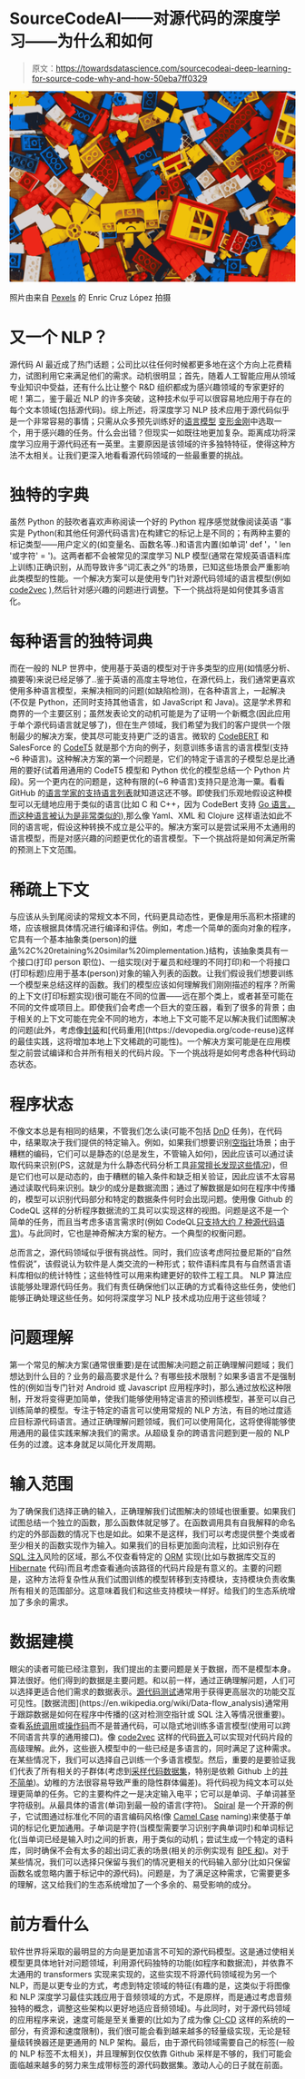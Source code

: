 # SourceCodeAI——对源代码的深度学习——为什么和如何

> 原文：<https://towardsdatascience.com/sourcecodeai-deep-learning-for-source-code-why-and-how-50eba7ff0329>

![](img/cabce0ed03de306fe98dcd0499e5da60.png)

照片由来自 [Pexels](https://www.pexels.com/photo/set-of-multicolored-plastic-construction-toys-scattered-on-floor-7444982/?utm_content=attributionCopyText&utm_medium=referral&utm_source=pexels) 的 Enric Cruz López 拍摄

# **又一个 NLP？**

源代码 AI 最近成了热门话题；公司比以往任何时候都更多地在这个方向上花费精力，试图利用它来满足他们的需求。动机很明显；首先，随着人工智能应用从领域专业知识中受益，还有什么比让整个 R&D 组织都成为感兴趣领域的专家更好的呢！第二，鉴于最近 NLP 的许多突破，这种技术似乎可以很容易地应用于存在的每个文本领域(包括源代码)。综上所述，将深度学习 NLP 技术应用于源代码似乎是一个非常容易的事情；只需从众多预先训练好的[语言模型](https://en.wikipedia.org/wiki/Language_model) [变形金刚](https://en.wikipedia.org/wiki/Transformer_(machine_learning_model)#:~:text=A%20transformer%20is%20a%20deep,and%20computer%20vision%20(CV).)中选取一个，用于感兴趣的任务。什么会出错？但现实一如既往地更加复杂。距离成功将深度学习应用于源代码还有一英里。主要原因是该领域的许多独特特征，使得这种方法不太相关。让我们更深入地看看源代码领域的一些最重要的挑战。

# **独特的字典**

虽然 Python 的鼓吹者喜欢声称阅读一个好的 Python 程序感觉就像阅读英语 “事实是 Python(和其他任何源代码语言)在构建它的标记上是不同的；有两种主要的标记类型——用户定义的(如变量名、函数名等..)和语言内置(如单词' def '，' len '或字符' = ')。这两者都不会被常见的深度学习 NLP 模型(通常在常规英语语料库上训练)正确识别，从而导致许多“词汇表之外”的场景，已知这些场景会严重影响此类模型的性能。一个解决方案可以是使用专门针对源代码领域的语言模型(例如 [code2vec](https://code2vec.org/) ),然后针对感兴趣的问题进行调整。下一个挑战将是如何使其多语言化。

# **每种语言的独特词典**

而在一般的 NLP 世界中，使用基于英语的模型对于许多类型的应用(如情感分析、摘要等)来说已经足够了..鉴于英语的高度主导地位，在源代码上，我们通常更喜欢使用多种语言模型，来解决相同的问题(如缺陷检测)，在各种语言上，一起解决(不仅是 Python，还同时支持其他语言，如 JavaScript 和 Java)。这是学术界和商界的一个主要区别；虽然发表论文的动机可能是为了证明一个新概念(因此应用于单个源代码语言就足够了)，但在生产领域，我们希望为我们的客户提供一个限制最少的解决方案，使其尽可能支持更广泛的语言。微软的 [CodeBERT](https://arxiv.org/abs/2002.08155) 和 SalesForce 的 [CodeT5](https://arxiv.org/abs/2109.00859) 就是那个方向的例子，刻意训练多语言的语言模型(支持~6 种语言)。这种解决方案的第一个问题是，它们的特定于语言的子模型总是比通用的要好(试着用通用的 CodeT5 模型和 Python 优化的模型总结一个 Python 片段)。另一个更内在的问题是，这种有限的(~6 种语言)支持只是沧海一粟。看看 GitHub 的[语言学家的支持语言列表](https://github.com/github/linguist/blob/master/lib/linguist/languages.yml)就知道这还不够。即使我们乐观地假设这种模型可以无缝地应用于类似的语言(比如 C 和 C++，因为 CodeBert 支持 [Go 语言，而这种语言被认为是非常类似的](https://en.wikipedia.org/wiki/Go_(programming_language)#:~:text=Go%20is%20syntactically%20similar%20to,the%20proper%20name%20is%20Go.)),那么像 Yaml、XML 和 Clojure 这样语法如此不同的语言呢，假设这种转换不成立是公平的。解决方案可以是尝试采用不太通用的语言模型，而是对感兴趣的问题更优化的语言模型。下一个挑战将是如何满足所需的预测上下文范围。

# **稀疏上下文**

与应该从头到尾阅读的常规文本不同，代码更具动态性，更像是用乐高积木搭建的塔，应该根据具体情况进行编译和评估。例如，考虑一个简单的面向对象的程序，它具有一个基本抽象类(person)的[继承](https://en.wikipedia.org/wiki/Inheritance_(object-oriented_programming)#:~:text=In%20object%2Doriented%20programming%2C%20inheritance,inheritance)%2C%20retaining%20similar%20implementation.)结构，该抽象类具有一个接口(打印 person 职位)、一组实现(对于雇员和经理的不同打印)和一个将接口(打印标题)应用于基本(person)对象的输入列表的函数。让我们假设我们想要训练一个模型来总结这样的函数。我们的模型应该如何理解我们刚刚描述的程序？所需的上下文(打印标题实现)很可能在不同的位置——远在那个类上，或者甚至可能在不同的文件或项目上。即使我们会考虑一个巨大的变压器，看到了很多的背景；由于相关的上下文可能在完全不同的地方，本地上下文可能不足以解决我们试图解决的问题(此外，考虑像[封装](https://en.wikipedia.org/wiki/Encapsulation_(computer_programming))和[代码重用](https://devopedia.org/code-reuse)这样的最佳实践，这将增加本地上下文稀疏的可能性)。一个解决方案可能是在应用模型之前尝试编译和合并所有相关的代码片段。下一个挑战将是如何考虑各种代码动态状态。

# **程序状态**

不像文本总是有相同的结果，不管我们怎么读(可能不包括 [DnD](https://en.wikipedia.org/wiki/Dungeons_%26_Dragons) 任务)，在代码中，结果取决于我们提供的特定输入。例如，如果我们想要识别[空指针](https://en.wikipedia.org/wiki/Null_pointer)场景；由于糟糕的编码，它们可以是静态的(总是发生，不管输入如何)，因此应该可以通过读取代码来识别(PS，这就是为什么静态代码分析工具[非常擅长发现这些情况](https://gcn.com/cybersecurity/2009/02/a-breach-of-ethics-too/287887/))，但是它们也可以是动态的，由于糟糕的输入条件和缺乏相关验证，因此应该不太容易通过读取代码来识别。缺少的成分是数据流图；通过了解数据是如何在程序中传播的，模型可以识别代码部分和特定的数据条件何时会出现问题。使用像 Github 的 CodeQL 这样的分析程序数据流的工具可以实现这样的视图。问题是这不是一个简单的任务，而且当考虑多语言需求时(例如 CodeQL[只支持大约 7 种源代码语言](https://docs.microsoft.com/en-us/dotnet/architecture/devops-for-aspnet-developers/actions-codeql))。与此同时，它也是神奇解决方案的秘方。一个典型的权衡问题。

总而言之，源代码领域似乎很有挑战性。同时，我们应该考虑阿拉曼尼斯的“自然性假说”，该假说认为软件是人类交流的一种形式；软件语料库具有与自然语言语料库相似的统计特性；这些特性可以用来构建更好的软件工程工具。 NLP 算法应该能够处理源代码任务。我们有责任确保他们以正确的方式看待这些任务，使他们能够正确处理这些任务。如何将深度学习 NLP 技术成功应用于这些领域？

# **问题理解**

第一个常见的解决方案(通常很重要)是在试图解决问题之前正确理解问题域；我们想达到什么目的？业务的最高要求是什么？有哪些技术限制？如果多语言不是强制性的(例如当专门针对 Android 或 Javascript 应用程序时)，那么通过放松这种限制，开发将变得更加简单，使我们能够使用特定语言的预训练模型，甚至可以自己训练简单的模型。专注于特定的语言可以使用常规的 NLP 方法，有目的地过度适应目标源代码语言。通过正确理解问题领域，我们可以使用简化，这将使得能够使用通用的最佳实践来解决我们的需求。从超级复杂的跨语言问题到更一般的 NLP 任务的过渡。这本身就足以简化开发周期。

# **输入范围**

为了确保我们选择正确的输入，正确理解我们试图解决的领域也很重要。如果我们试图总结一个独立的函数，那么函数体就足够了。在函数调用具有自我解释的命名约定的外部函数的情况下也是如此。如果不是这样，我们可以考虑提供整个类或者至少相关的函数实现作为输入。如果我们的目标更加面向流程，比如识别存在 [SQL 注入](https://en.wikipedia.org/wiki/SQL_injection)风险的区域，那么不仅查看特定的 [ORM](https://en.wikipedia.org/wiki/Object%E2%80%93relational_mapping) 实现(比如与数据库交互的 [Hibernate](https://hibernate.org/orm/) 代码)而且考虑查看通向该路径的代码片段是有意义的。主要的问题是，这种方法将复杂性从我们试图训练的模型转移到支持模块，支持模块负责收集所有相关的范围部分。这意味着我们和这些支持模块一样好。给我们的生态系统增加了多余的需求。

# **数据建模**

眼尖的读者可能已经注意到，我们提出的主要问题是关于数据，而不是模型本身。算法很好。他们得到的数据是主要问题。和以前一样，通过正确理解问题，人们可以选择更适合他们需求的数据表示。[源代码测试](https://en.wikipedia.org/wiki/Abstract_syntax_tree#:~:text=In%20computer%20science%2C%20an%20abstract,construct%20occurring%20in%20the%20text.)通常用于获得更高层次的功能交互可见性。[数据流图](https://en.wikipedia.org/wiki/Data-flow_analysis)通常用于跟踪数据是如何在程序中传播的(这对检测空指针或 SQL 注入等情况很重要)。查看[系统调用](https://en.wikipedia.org/wiki/System_call)或[操作码](https://en.wikipedia.org/wiki/Opcode)而不是普通代码，可以隐式地训练多语言模型(使用可以跨不同语言共享的通用接口)。像 [code2vec](https://code2vec.org/) 这样的代码[嵌入](https://en.wikipedia.org/wiki/Word_embedding)可以实现对代码片段的高级理解。此外，这些嵌入模型中的一些已经是多语言的，同时满足了这种需求。在某些情况下，我们可以选择自己训练一个多语言模型。然后，重要的是要验证我们代表了所有相关的子群体(考虑到[采样代码数据集](/how-to-generate-code-dataset-for-machine-learning-applications-fbc1b888cc84)，特别是依赖 Github 上的[并不简单](/source-code-datasets-deep-dive-into-github-characteristics-a26c622e0794))。幼稚的方法很容易导致严重的隐性群体偏差)。将代码视为纯文本可以处理更简单的任务。它的主要构件之一是决定输入电平；它可以是单词、子单词甚至字符级别。从最具体的语言(单词)到最一般的语言(字符)。 [Spiral](https://github.com/casics/spiral) 是一个开源的例子，它试图通过标准化不同的语言编码风格(像 [Camel Case](https://en.wikipedia.org/wiki/Camel_case) naming)来使基于单词的标记化更加通用。子单词是字符(当模型需要学习识别字典单词时)和单词标记化(当单词已经是输入时)之间的折衷，用于类似的动机；尝试生成一个特定的语料库，同时确保不会有太多的超出词汇表的场景(相关的示例实现有 [BPE 和](https://huggingface.co/docs/transformers/tokenizer_summary))。对于某些情况，我们可以选择只保留与我们的情况更相关的代码输入部分(比如只保留函数名或忽略内置于标记中的源代码)。问题是，为了满足这种需求，它需要更多的理解，这又给我们的生态系统增加了一个多余的、易受影响的成分。

# **前方看什么**

软件世界将采取的最明显的方向是更加语言不可知的源代码模型。这是通过使相关模型更具体地针对问题领域，利用源代码独特的功能(如程序和数据流)，并依靠不太通用的 transformers 实现来实现的，这些实现不将源代码领域视为另一个 NLP，而是以更专业的方式，考虑到特定领域的特征(有趣的是，这类似于将图像和 NLP 深度学习最佳实践应用于音频领域的方式，不是原样，而是通过考虑音频独特的概念，调整这些架构以更好地适应音频领域)。与此同时，对于源代码领域的应用程序来说，速度可能是至关重要的(比如为了成为像 [CI-CD](https://en.wikipedia.org/wiki/CI/CD) 这样的系统的一部分，有资源和速度限制)，我们很可能会看到越来越多的轻量级实现，无论是轻量级转换器还是更通用的 NLP 架构。最后，由于源代码领域需要自己的标签(一般的 NLP 标签不太相关)，并且理解到仅仅依靠 Github 采样是不够的，我们可能会面临越来越多的努力来生成带标签的源代码数据集。激动人心的日子就在前面。
